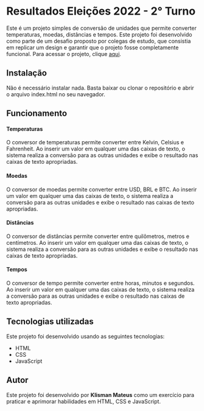 <h1>Resultados Eleições 2022 - 2° Turno</h1>
Este é um projeto simples de conversão de unidades que permite converter temperaturas, moedas, distâncias e tempos. Este projeto foi desenvolvido como parte de um desafio proposto por colegas de estudo, que consistia em replicar um design e garantir que o projeto fosse completamente funcional.
Para acessar o projeto, clique <a href="https://klisman.github.io/eleicoes-2022/">aqui</a>.

<h2>Instalação</h2>
Não é necessário instalar nada. Basta baixar ou clonar o repositório e abrir o arquivo index.html no seu navegador.

<h2>Funcionamento</h2>
<h4>Temperaturas</h4>
O conversor de temperaturas permite converter entre Kelvin, Celsius e Fahrenheit. Ao inserir um valor em qualquer uma das caixas de texto, o sistema realiza a conversão para as outras unidades e exibe o resultado nas caixas de texto apropriadas.

<h4>Moedas</h4>
O conversor de moedas permite converter entre USD, BRL e BTC. Ao inserir um valor em qualquer uma das caixas de texto, o sistema realiza a conversão para as outras unidades e exibe o resultado nas caixas de texto apropriadas.

<h4>Distâncias</h4>
O conversor de distâncias permite converter entre quilômetros, metros e centímetros. Ao inserir um valor em qualquer uma das caixas de texto, o sistema realiza a conversão para as outras unidades e exibe o resultado nas caixas de texto apropriadas.

<h4>Tempos</h4>
O conversor de tempo permite converter entre horas, minutos e segundos. Ao inserir um valor em qualquer uma das caixas de texto, o sistema realiza a conversão para as outras unidades e exibe o resultado nas caixas de texto apropriadas.

<h2>Tecnologias utilizadas</h2>
Este projeto foi desenvolvido usando as seguintes tecnologias:
<ul>
  <li>HTML</li>
  <li>CSS</li>
  <li>JavaScript</li>
</ul>
<h2>Autor</h2>
Este projeto foi desenvolvido por <b>Klisman Mateus</b> como um exercício para praticar e aprimorar habilidades em HTML, CSS e JavaScript.
